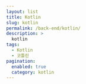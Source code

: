 ```yaml
---
layout: list
title: Kotlin
slug: kotlin
permalink: /back-end/kotlin/
description: >
  kotlin
tags:
  - Kotlin
  - 코틀린
pagination:
  enabled: true
  category: kotlin
---
```

